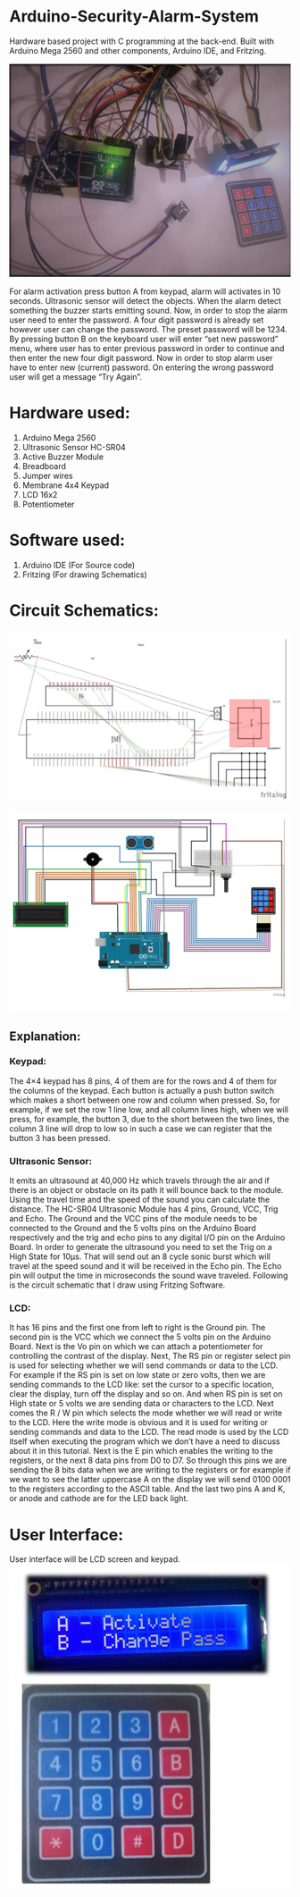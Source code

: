 # Arduino-Security-Alarm-System
Hardware based project with C programming at the back-end. Built with Arduino Mega 2560 and other components, Arduino IDE, and Fritzing.

![](https://github.com/rimshub/Arduino-Security-Alarm-System/blob/main/Hardware.PNG)

For alarm activation press button A from keypad, alarm will activates in 10 seconds. 
Ultrasonic sensor will detect the objects. When the alarm detect something the 
buzzer starts emitting sound. Now, in order to stop the alarm user need to enter the 
password. A four digit password is already set however user can change the 
password. The preset password will be 1234. By pressing button B on the keyboard 
user will enter “set new password” menu, where user has to enter previous password 
in order to continue and then enter the new four digit password. Now in order to stop 
alarm user have to enter new (current) password. On entering the wrong password 
user will get a message “Try Again”.

# Hardware used:
1. Arduino Mega 2560
2. Ultrasonic Sensor HC-SR04
3. Active Buzzer Module
4. Breadboard
5. Jumper wires
6. Membrane 4x4 Keypad
7. LCD 16x2
8. Potentiometer 

# Software used:
1. Arduino IDE (For Source code)
2. Fritzing (For drawing Schematics)

# Circuit Schematics:
![](https://github.com/rimshub/Arduino-Security-Alarm-System/blob/main/semantic.PNG)

![](https://github.com/rimshub/Arduino-Security-Alarm-System/blob/main/circuit%20semantic.PNG)

## Explanation:

### Keypad:
The 4×4 keypad has 8 pins, 4 of them are for the rows and 4 of them for the columns 
of the keypad. Each button is actually a push button switch which makes a short 
between one row and column when pressed. So, for example, if we set the row 1 line 
low, and all column lines high, when we will press, for example, the button 3, due 
to the short between the two lines, the column 3 line will drop to low so in such a 
case we can register that the button 3 has been pressed.

### Ultrasonic Sensor:
It emits an ultrasound at 40,000 Hz which travels through the air and if there is an 
object or obstacle on its path it will bounce back to the module. Using the travel time 
and the speed of the sound you can calculate the distance. The HC-SR04 Ultrasonic 
Module has 4 pins, Ground, VCC, Trig and Echo. The Ground and the VCC pins of 
the module needs to be connected to the Ground and the 5 volts pins on the Arduino 
Board respectively and the trig and echo pins to any digital I/O pin on the Arduino 
Board. In order to generate the ultrasound you need to set the Trig on a High State 
for 10µs. That will send out an 8 cycle sonic burst which will travel at the speed 
sound and it will be received in the Echo pin. The Echo pin will output the time in 
microseconds the sound wave traveled. Following is the circuit schematic that I draw 
using Fritzing Software.

### LCD:
It has 16 pins and the first one from left to right is the Ground pin. The second pin 
is the VCC which we connect the 5 volts pin on the Arduino Board. Next is the Vo 
pin on which we can attach a potentiometer for controlling the contrast of the display.
Next, The RS pin or register select pin is used for selecting whether we will send 
commands or data to the LCD. For example if the RS pin is set on low state or zero 
volts, then we are sending commands to the LCD like: set the cursor to a specific 
location, clear the display, turn off the display and so on. And when RS pin is set on 
High state or 5 volts we are sending data or characters to the LCD. Next comes the 
R / W pin which selects the mode whether we will read or write to the LCD. Here 
the write mode is obvious and it is used for writing or sending commands and data 
to the LCD. The read mode is used by the LCD itself when executing the program 
which we don’t have a need to discuss about it in this tutorial. Next is the E pin 
which enables the writing to the registers, or the next 8 data pins from D0 to D7. So through this pins we are sending the 8 bits data when we are writing to the registers 
or for example if we want to see the latter uppercase A on the display we will send 0100 0001 to the registers according to the ASCII table. And the last two pins A and 
K, or anode and cathode are for the LED back light.

# User Interface:
User interface will be LCD screen and keypad.
![](https://github.com/rimshub/Arduino-Security-Alarm-System/blob/main/user_interface.PNG)
